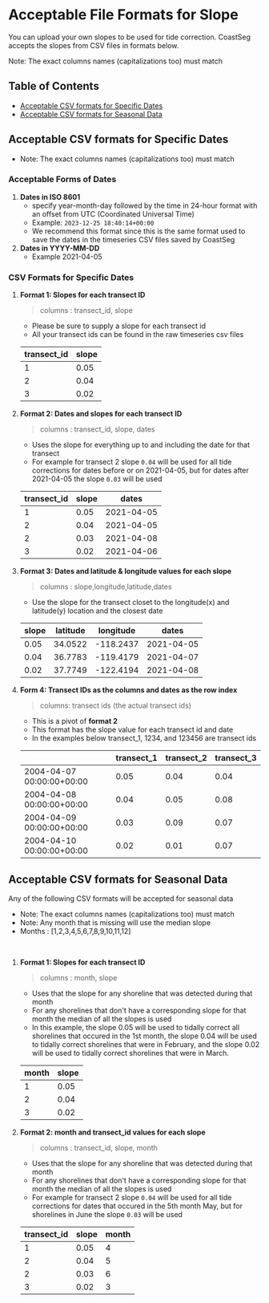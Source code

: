 # Acceptable File Formats for Slope

You can upload your own slopes to be used for tide correction. CoastSeg accepts the slopes from CSV files in formats below.

Note: The exact columns names (capitalizations too) must match

## Table of Contents

- [Acceptable CSV formats for Specific Dates](#acceptable-csv-formats-for-specific-dates)
- [Acceptable CSV formats for Seasonal Data](#acceptable-csv-formats-for-seasonal-data)


## Acceptable CSV formats for Specific Dates

- Note: The exact columns names (capitalizations too) must match

### Acceptable Forms of Dates

1. **Dates in ISO 8601** 
      - specify year-month-day followed by the time in 24-hour format with an offset from UTC (Coordinated Universal Time)
      - Example: `2023-12-25 18:40:14+00:00`
      - We recommend this format since this is the same format used to save the dates in the timeseries CSV files saved by CoastSeg
2. **Dates in YYYY-MM-DD**
      - Example 2021-04-05

### CSV Formats for Specific Dates

1. **Format 1: Slopes for each transect ID**

      > columns : transect_id, slope

      - Please be sure to supply a slope for each transect id
      - All your transect ids can be found in the raw timeseries csv files

      | transect_id| slope |
      | --------   | ------|
      | 1          | 0.05  |
      | 2          | 0.04  |
      | 3          | 0.02  |

2. **Format 2: Dates and slopes for each transect ID**

      > columns : transect_id, slope, dates

      - Uses the slope for everything up to and including the date for that transect
      - For example for transect 2 slope `0.04` will be used for all tide corrections for dates before or on 2021-04-05, but for dates after 2021-04-05 the slope `0.03` will be used

      | transect_id | slope | dates      |
      |-------------|-------|------------|
      | 1           | 0.05  | 2021-04-05 |
      | 2           | 0.04  | 2021-04-05 |
      | 2           | 0.03  | 2021-04-08 |
      | 3           | 0.02  | 2021-04-06 |

3. **Format 3: Dates and latitude & longitude values for each slope**

      > columns : slope,longitude,latitude,dates

      - Use the slope for the transect closet to the longitude(x) and latitude(y) location and the closest date

      | slope | latitude  |  longitude | dates |
      |-------|---------|----------|----------|
      | 0.05  | 34.0522 | -118.2437|2021-04-05|
      | 0.04  | 36.7783 | -119.4179|2021-04-07|
      | 0.02  | 37.7749 | -122.4194|2021-04-08|

4. **Form 4: Transect IDs as the columns and dates as the row index**

      > columns: transect ids (the actual transect ids)

      - This is a pivot of **format 2**
      - This format has the slope value for each transect id and date
      - In the examples below transect_1, 1234, and 123456 are transect ids

      |  | transect_1 |transect_2 | transect_3 |
      | -------- | ------- | ---------| ---------|
      | 2004-04-07 00:00:00+00:00          |  0.05                   | 0.04     | 0.04     |
      |2004-04-08 00:00:00+00:00       | 0.04       |0.05      | 0.08     |
      | 2004-04-09 00:00:00+00:00      | 0.03     |0.09    |0.07   |
      | 2004-04-10 00:00:00+00:00     | 0.02   |  0.01  | 0.07      |

## Acceptable CSV formats for Seasonal Data

Any of the following CSV formats will be accepted for seasonal data

- Note: The exact columns names (capitalizations too) must match
- Note: Any month that is missing will use the median slope
- Months : [1,2,3,4,5,6,7,8,9,10,11,12]

</br>

1. **Format 1: Slopes for each transect ID**

      > columns : month, slope

      - Uses that the slope for any shoreline that was detected during that month
      - For any shorelines that don't have a corresponding slope for that month the median of all the slopes is used
      - In this example, the slope 0.05 will be used to tidally correct all shorelines that occured in the 1st month, the slope 0.04 will be used to tidally correct shorelines that were in February, and the slope 0.02 will be used to tidally correct shorelines that were in March.

      | month   | slope  |
      | --------| -------|
      | 1       |  0.05  |
      | 2       | 0.04   |
      | 3       | 0.02   |

2. **Format 2: month and transect_id values for each slope**

      > columns : transect_id, slope, month

      - Uses that the slope for any shoreline that was detected during that month
      - For any shorelines that don't have a corresponding slope for that month the median of all the slopes is used
      - For example for transect 2 slope `0.04` will be used for all tide corrections for dates that occured in the 5th month May, but for shorelines in June the slope `0.03` will be used

      | transect_id | slope | month       |
      |-------------|-------|------------|
      | 1           | 0.05  | 4 |
      | 2           | 0.04  | 5 |
      | 2           | 0.03  | 6 |
      | 3           | 0.02  | 3 |

